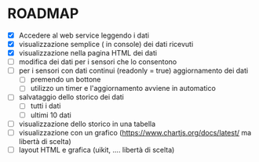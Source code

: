 # ROADMAP

- [x] Accedere al web service leggendo i dati
- [x] visualizzazione semplice ( in console) dei dati ricevuti
- [x] visualizzazione nella pagina HTML dei dati
- [ ] modifica dei dati per i sensori che lo consentono
- [ ] per i sensori con dati continui (readonly = true) aggiornamento dei dati
  - [ ] premendo un bottone
  - [ ] utilizzo un timer e l'aggiornamento avviene in automatico
- [ ] salvataggio dello storico dei dati
  - [ ] tutti i dati
  - [ ] ultimi 10 dati
- [ ] visualizzazione dello storico in una tabella  
- [ ] visualizzazione con un grafico (https://www.chartjs.org/docs/latest/ ma libertà  di scelta)
- [ ] layout HTML e grafica (uikit, .... libertà di scelta)
